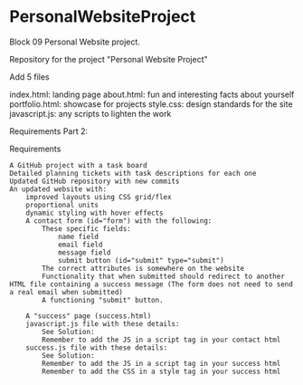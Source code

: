 # PersonalWebsiteProject

Block 09 Personal Website project.

Repository for the project "Personal Website Project"

Add 5 files

index.html: landing page
about.html: fun and interesting facts about yourself
portfolio.html: showcase for projects
style.css: design standards for the site
javascript.js: any scripts to lighten the work


Requirements Part 2:


Requirements

    A GitHub project with a task board
    Detailed planning tickets with task descriptions for each one
    Updated GitHub repository with new commits
    An updated website with:
        improved layouts using CSS grid/flex
        proportional units
        dynamic styling with hover effects
        A contact form (id="form") with the following:
            These specific fields:
                name field
                email field
                message field
                submit button (id="submit" type="submit")
            The correct attributes is somewhere on the website
            Functionality that when submitted should redirect to another HTML file containing a success message (The form does not need to send a real email when submitted)
            A functioning "submit" button.

        A "success" page (success.html)
        javascript.js file with these details:
            See Solution:
            Remember to add the JS in a script tag in your contact html
        success.js file with these details:
            See Solution:
            Remember to add the JS in a script tag in your success html
            Remember to add the CSS in a style tag in your success html


